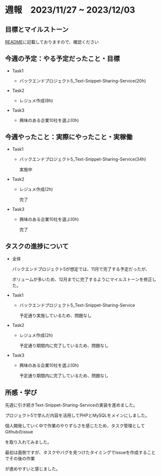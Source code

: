 # 週報　2023/11/27 ~ 2023/12/03

## 目標とマイルストーン
[README](https://github.com/Aki158/weekly-report/blob/main/README.md)に記載しておりますので、確認ください

## 今週の予定：やる予定だったこと・目標
- Task1
    - バックエンドプロジェクト5_Text-Snippet-Sharing-Service(20h)

- Task2
    - レジュメ作成(8h)

- Task3
    - 興味のある企業10社を選ぶ(0h)

## 今週やったこと：実際にやったこと・実稼働
- Task1
    - バックエンドプロジェクト5_Text-Snippet-Sharing-Service(34h)

        実施中

- Task2
    - レジュメ作成(2h)

        完了

- Task3
    - 興味のある企業10社を選ぶ(0h)

        完了

## タスクの進捗について
- 全体

    バックエンドプロジェクト5が想定では、11月で完了する予定だったが、

    ボリュームが多いため、12月までに完了するようにマイルストーンを修正した。

- Task1
    - バックエンドプロジェクト5_Text-Snippet-Sharing-Service

        予定通り実施しているため、問題なし

- Task2
    - レジュメ作成(2h)

        予定通り期間内に完了しているため、問題なし

- Task3
    - 興味のある企業10社を選ぶ(0h)

        予定通り期間内に完了しているため、問題なし

## 所感・学び
先週に引き続きText-Snippet-Sharing-Serviceの実装を進めました。

プロジェクト5で学んだ内容を活用してPHPとMySQLをメインにしました。

個人開発していく中で作業のやりずらさを感じたため、タスク管理としてGithubのissue

を取り入れてみました。

最初は面倒ですが、タスクやバグを見つけたタイミングでissueを作成することでその後の作業

が進めやすいと感じました。
